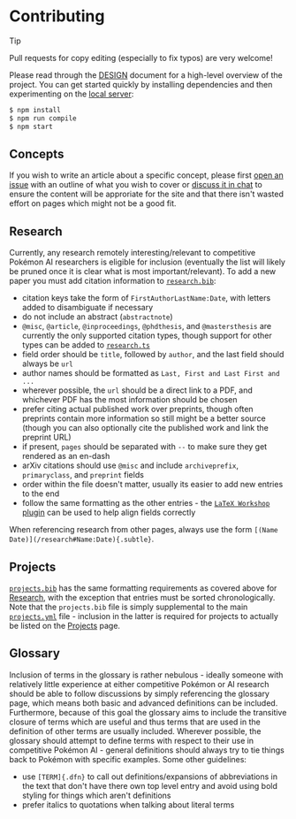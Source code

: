 # Contributing

> [!TIP]
> Pull requests for copy editing (especially to fix typos) are very welcome!

Please read through the [DESIGN](../DESIGN.md) document for a high-level overview of the project.
You can get started quickly by installing dependencies and then experimenting on
the [local server](http://localhost:1234):

```sh
$ npm install
$ npm run compile
$ npm start
```

## Concepts

If you wish to write an article about a specific concept, please first [open an
issue](https://github.com/pkmn/ai/issues/new) with an outline of what you wish to cover
or [discuss it in chat](https://pkmn.ai/chat) to ensure the content will be approriate for the site
and that there isn't wasted effort on pages which might not be a good fit.

## Research

Currently, any research remotely interesting/relevant to competitive Pokémon AI researchers is
eligible for inclusion (eventually the list will likely be pruned once it is clear what is most
important/relevant). To add a new paper you must add citation information to
[`research.bib`](../src/static/research.bib):

  - citation keys take the form of `FirstAuthorLastName:Date`, with letters added to disambiguate if
    necessary
  - do not include an abstract (`abstractnote`)
  - `@misc`, `@article`, `@inproceedings`, `@phdthesis`, and `@mastersthesis` are currently the only
    supported citation types, though support for other types can be added to
    [`research.ts`](../src/static/research.ts)
  - field order should be `title`, followed by `author`, and the last field should always be `url`
  - author names should be formatted as `Last, First and Last First and ...`
  - wherever possible, the `url` should be a direct link to a PDF, and whichever PDF has the most
    information should be chosen
  - prefer citing actual published work over preprints, though often preprints contain more
    information so still might be a better source (though you can also optionally cite the published
    work and link the preprint URL)
  - if present, `pages` should be separated with `--` to make sure they get rendered as an en-dash
  - arXiv citations should use `@misc` and include `archiveprefix`, `primaryclass`, and `preprint`
    fields
  - order within the file doesn't matter, usually its easier to add new entries to the end
  - follow the same formatting as the other entries - the [`LaTeX Workshop`
    plugin](https://marketplace.visualstudio.com/items?itemName=James-Yu.latex-workshop) can be used
    to help align fields correctly

When referencing research from other pages, always use the form `[(Name
Date)](/research#Name:Date){.subtle}`.

## Projects

[`projects.bib`](../src/static/projects.bib) has the same formatting requirements as covered above
for [Research](#research), with the exception that entries must be sorted chronologically. Note that
the `projects.bib` file is simply supplemental to the main
[`projects.yml`](../src/static/projects.yml) file - inclusion in the latter is required for projects
to actually be listed on the [Projects](https://pkmn.ai/projects) page.

## Glossary

Inclusion of terms in the glossary is rather nebulous - ideally someone with relatively little
experience at either competitive Pokémon or AI research should be able to follow discussions by
simply referencing the glossary page, which means both basic and advanced definitions can be
included. Furthermore, because of this goal the glossary aims to include the transitive closure of
terms which are useful and thus terms that are used in the definition of other terms are usually
included. Wherever possible, the glossary should attempt to define terms with respect to their use
in competitive Pokémon AI - general definitions should always try to tie things back to Pokémon with
specific examples. Some other guidelines:

  - use `[TERM]{.dfn}` to call out definitions/expansions of abbreviations in the text that don't have
    there own top level entry and avoid using bold styling for things which aren't definitions
  - prefer italics to quotations when talking about literal terms
